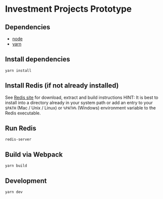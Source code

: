 # Investment Projects Prototype

## Dependencies
 - [node](https://nodejs.org/en/)
 - [yarn](https://yarnpkg.com/lang/en/)

## Install dependencies
    yarn install
    
## Install Redis (if not already installed)
   See [Redis site](https://redis.io/) for download, extract and build instructions
   HINT: It is best to install into a directory already in your system path or add an entry to your `$PATH` (Mac / Unix / Linux) or `%PATH%` (Windows) environment variable to the Redis executable.
   
## Run Redis
    redis-server
    
## Build via Webpack
    yarn build
    
## Development
    yarn dev

